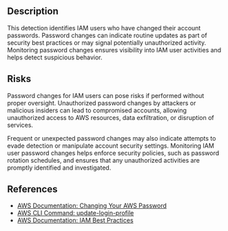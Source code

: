 ## Description

This detection identifies IAM users who have changed their account passwords. Password changes can indicate routine updates as part of security best practices or may signal potentially unauthorized activity. Monitoring password changes ensures visibility into IAM user activities and helps detect suspicious behavior.

## Risks

Password changes for IAM users can pose risks if performed without proper oversight. Unauthorized password changes by attackers or malicious insiders can lead to compromised accounts, allowing unauthorized access to AWS resources, data exfiltration, or disruption of services.

Frequent or unexpected password changes may also indicate attempts to evade detection or manipulate account security settings. Monitoring IAM user password changes helps enforce security policies, such as password rotation schedules, and ensures that any unauthorized activities are promptly identified and investigated.

## References

- [AWS Documentation: Changing Your AWS Password](https://docs.aws.amazon.com/IAM/latest/UserGuide/id_credentials_passwords_user-change.html)
- [AWS CLI Command: update-login-profile](https://docs.aws.amazon.com/cli/latest/reference/iam/update-login-profile.html)
- [AWS Documentation: IAM Best Practices](https://docs.aws.amazon.com/IAM/latest/UserGuide/best-practices.html)
